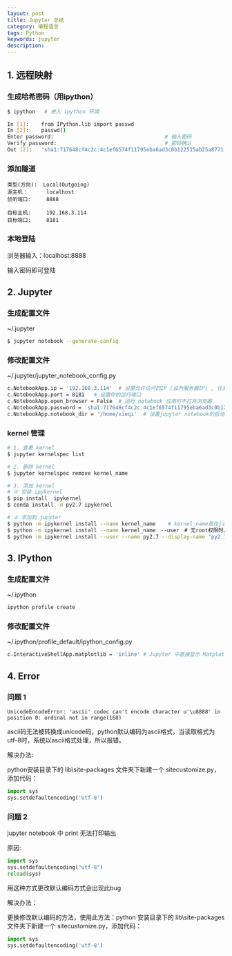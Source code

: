 ```yaml
---
layout: post
title: Jupyter 总结
category: 编程语言
tags: Python
keywords: jupyter
description:
---
```


## 1. 远程映射

### 生成哈希密码（用ipython）

```bash
$ ipython   # 进入 ipython 环境

In [1]:    from IPython.lib import passwd
In [2]:    passwd()
Enter password:                                    # 输入密码
Verify password:                                   # 密码确认
Out [2]:   'sha1:717648cf4c2c:4c1ef6574f11795eba6ad3c0b122515ab25a8771'
```

### 添加隧道

```
类型(方向):  Local(Outgoing)
源主机：      localhost
侦听端口:     8888

目标主机:     192.168.3.114
目标端口:     8181
```

### 本地登陆

浏览器输入：localhost:8888

输入密码即可登陆

## 2. Jupyter

### 生成配置文件

~/.jupyter

```bash
$ jupyter notebook --generate-config
```

### 修改配置文件

~/.jupyter/jupyter_notebook_config.py

```bash
c.NotebookApp.ip = '192.168.3.114'  # 设置允许访问的IP (设为服务器IP) , 任意IP设为 "*"
c.NotebookApp.port = 8181   # 设置你的运行端口
c.NotebookApp.open_browser = False  # 运行 notebook 应用时不打开浏览器
c.NotebookApp.password = 'sha1:717648cf4c2c:4c1ef6574f11795eba6ad3c0b122515ab25a8771'   # 登陆密码，哈希密码
c.NotebookApp.notebook_dir = '/home/xieqi'  # 设置jupyter notebook的启动目录
```

### kernel 管理

```bash
# 1. 查看 kernel
$ jupyter kernelspec list

# 2. 删除 kernel
$ jupyter kernelspec remove kernel_name

# 3. 添加 kernel
# ① 安装 ipykernel
$ pip install  ipykernel
$ conda install -n py2.7 ipykernel

# ② 添加到 jupyter
$ python -m ipykernel install --name kernel_name    # kernel_name是在jupyter中显示的名字
$ python -m ipykernel install --name kernel_name　--user　# 无root权限时，在用户目录下添加 kernel
$ python -m ipykernel install --user --name py2.7 --display-name "py2.7"
```

## 3. IPython

### 生成配置文件

~/.ipython

```bash
ipython profile create 　　　　　　　　
```

### 修改配置文件

~/.ipython/profile_default/ipython_config.py

```bash
c.InteractiveShellApp.matplotlib = 'inline' # Jupyter 中直接显示 Matplotlib 的图形
```

## 4. Error

### 问题 1

```
UnicodeEncodeError: 'ascii' codec can't encode character u'\u8888' in position 0: ordinal not in range(168)
```

ascii码无法被转换成unicode码，python默认编码为ascii格式，当读取格式为utf-8时，系统以ascii格式处理，所以报错。

解决办法:

python安装目录下的 lib\site-packages 文件夹下新建一个 sitecustomize.py，添加代码：

```python
import sys
sys.setdefaultencoding('utf-8')
```

### 问题 2

jupyter notebook 中 print 无法打印输出

原因:
```python
import sys
sys.setdefaultencoding("utf-8")
reload(sys)
```

用这种方式更改默认编码方式会出现此bug

解决办法：

更换修改默认编码的方法，使用此方法：python 安装目录下的 lib\site-packages 文件夹下新建一个 sitecustomize.py，添加代码：

```python
import sys
sys.setdefaultencoding('utf-8')
```